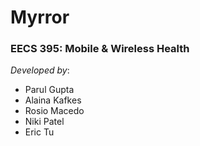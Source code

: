 # Myrror #
### EECS 395: Mobile & Wireless Health ###

*Developed by*:
* Parul Gupta
* Alaina Kafkes
* Rosio Macedo
* Niki Patel
* Eric Tu
